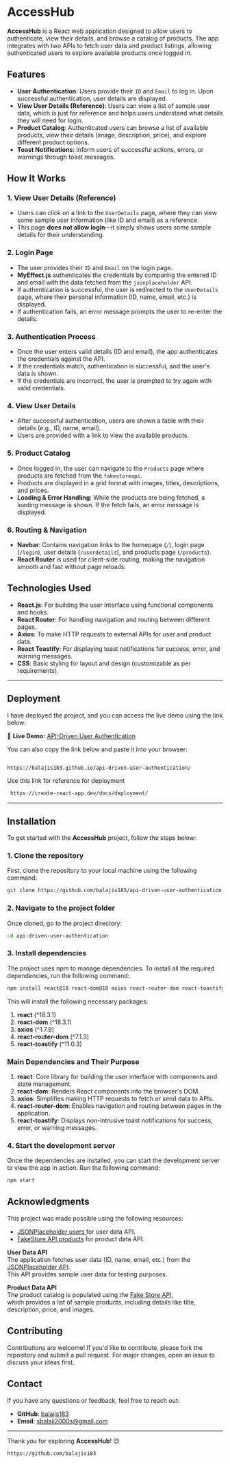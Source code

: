 # AccessHub

**AccessHub** is a React web application designed to allow users to authenticate, view their details, and browse a catalog of products. The app integrates with two APIs to fetch user data and product listings, allowing authenticated users to explore available products once logged in.

## Features

- **User Authentication**: Users provide their `ID` and `Email` to log in. Upon successful authentication, user details are displayed.
- **View User Details (Reference)**: Users can view a list of sample user data, which is just for reference and helps users understand what details they will need for login.
- **Product Catalog**: Authenticated users can browse a list of available products, view their details (image, description, price), and explore different product options.
- **Toast Notifications**: Inform users of successful actions, errors, or warnings through toast messages.

## How It Works

### 1. **View User Details (Reference)**

- Users can click on a link to the `UserDetails` page, where they can view some sample user information (like ID and email) as a reference.
- This page **does not allow login**—it simply shows users some sample details for their understanding.

### 2. **Login Page**

- The user provides their `ID` and `Email` on the login page.
- **MyEffect.js** authenticates the credentials by comparing the entered ID and email with the data fetched from the `jsonplaceholder` API.
- If authentication is successful, the user is redirected to the `UserDetails` page, where their personal information (ID, name, email, etc.) is displayed.
- If authentication fails, an error message prompts the user to re-enter the details.

### 3. **Authentication Process**

- Once the user enters valid details (ID and email), the app authenticates the credentials against the API.
- If the credentials match, authentication is successful, and the user's data is shown.
- If the credentials are incorrect, the user is prompted to try again with valid credentials.

### 4. **View User Details**

- After successful authentication, users are shown a table with their details (e.g., ID, name, email).
- Users are provided with a link to view the available products.

### 5. **Product Catalog**

- Once logged in, the user can navigate to the `Products` page where products are fetched from the `fakestoreapi`.
- Products are displayed in a grid format with images, titles, descriptions, and prices.
- **Loading & Error Handling**: While the products are being fetched, a loading message is shown. If the fetch fails, an error message is displayed.

### 6. **Routing & Navigation**

- **Navbar**: Contains navigation links to the homepage (`/`), login page (`/login`), user details (`/userdetails`), and products page (`/products`).
- **React Router** is used for client-side routing, making the navigation smooth and fast without page reloads.

## Technologies Used

- **React.js**: For building the user interface using functional components and hooks.
- **React Router**: For handling navigation and routing between different pages.
- **Axios**: To make HTTP requests to external APIs for user and product data.
- **React Toastify**: For displaying toast notifications for success, error, and warning messages.
- **CSS**: Basic styling for layout and design (customizable as per requirements).

---

## Deployment

I have deployed the project, and you can access the live demo using the link below:

🔗 **Live Demo:** [API-Driven User Authentication](https://balajis183.github.io/api-driven-user-authentication/)

You can also copy the link below and paste it into your browser:

```bash

https://balajis183.github.io/api-driven-user-authentication/

```

Use this link for reference for deployment  

```bash
 https://create-react-app.dev/docs/deployment/

 ```
---
## Installation


To get started with the **AccessHub** project, follow the steps below:

### 1. Clone the repository

First, clone the repository to your local machine using the following command:

```bash
git clone https://github.com/balajis183/api-driven-user-authentication.git

```

### 2. Navigate to the project folder

Once cloned, go to the project directory:

```bash
cd api-driven-user-authentication

```

### 3. Install dependencies

The project uses npm to manage dependencies. To install all the required dependencies, run the following command:

```bash
npm install react@18 react-dom@18 axios react-router-dom react-toastify

```

This will install the following necessary packages:

1. **react** (^18.3.1)
2. **react-dom** (^18.3.1)
3. **axios** (^1.7.9)
4. **react-router-dom** (^7.1.3)
5. **react-toastify** (^11.0.3)

### Main Dependencies and Their Purpose

1. **react**: Core library for building the user interface with components and state management.
2. **react-dom**: Renders React components into the browser's DOM.
3. **axios**: Simplifies making HTTP requests to fetch or send data to APIs.
4. **react-router-dom**: Enables navigation and routing between pages in the application.
5. **react-toastify**: Displays non-intrusive toast notifications for success, error, or warning messages.

### 4. Start the development server

Once the dependencies are installed, you can start the development server to view the app in action. Run the following command:

```bash
npm start

```

## Acknowledgments

This project was made possible using the following resources:

- [JSONPlaceholder users ](https://jsonplaceholder.typicode.com/) for user data API.
- [FakeStore API products](https://fakestoreapi.com/) for product data API.

**User Data API**  
The application fetches user data (ID, name, email, etc.) from the [JSONPlaceholder API](https://jsonplaceholder.typicode.com/users).  
This API provides sample user data for testing purposes.  

**Product Data API**  
The product catalog is populated using the [Fake Store API](https://fakestoreapi.com/products),  
which provides a list of sample products, including details like title, description, price, and images.


## Contributing

Contributions are welcome! If you'd like to contribute, please fork the repository and submit a pull request. For major changes, open an issue to discuss your ideas first.

## Contact

If you have any questions or feedback, feel free to reach out:

- **GitHub**: [balajis183](https://github.com/balajis183)
- **Email**: sbalaji2000s@gmail.com

---

Thank you for exploring **AccessHub**! 😊

```bash
https://github.com/balajis183

```
